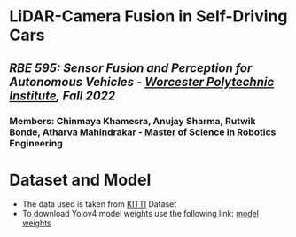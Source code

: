# LiDAR-Camera Fusion in Self-Driving Cars

## *RBE 595: Sensor Fusion and Perception for Autonomous Vehicles - [Worcester Polytechnic Institute](https://www.wpi.edu/), Fall 2022*

### Members: Chinmaya Khamesra, Anujay Sharma, Rutwik Bonde, Atharva Mahindrakar - Master of Science in Robotics Engineering

# Dataset and Model 

* The data used is taken from [KITTI](http://www.cvlibs.net/datasets/kitti/eval_object.php?obj_benchmark=3d) Dataset
* To download Yolov4 model weights use the following link: [model weights](https://github.com/AlexeyAB/darknet/releases/download/darknet_yolo_v3_optimal/yolov4.weights)
